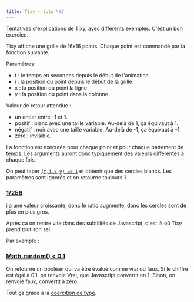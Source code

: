 ```yaml
---
title: Tixy – tuto \#2
---
```


Tentatives d'explications de Tixy, avec différents exemples. C'est un bon exercice.

Tixy affiche une grille de 16x16 points. Chaque point est commandé par la fonction suivante.


Paramètres :

- t : le temps en secondes depuis le début de l'animation
- i : la position du point depuis le début de la grille
- x : la position du point la ligne
- y : la position du point dans la colonne

Valeur de retour attendue :
- un entier entre -1 et 1.
- positif : blanc avec une taille variable. Au-delà de 1, ça équivaut à 1.
- négatif : noir avec une taille variable. Au-delà de -1, ça équivaut à -1.
- zéro : invisible.

La fonction est exécutée pour chaque point et pour chaque battement de temps. Les arguments auront donc typiquement des valeurs différentes à chaque fois.

On peut taper [`(t,i,x,y) => 1`](https://tixy.land/?code=1) et obtenir que des cercles blancs. Les paramètres sont ignorés et on retourne toujours 1.

### [1/256](https://tixy.land/?code=i+%2F+256)

i a une valeur croissante, donc le ratio augmente, donc les cercles sont de plus en plus gros.

Après ça on rentre vite dans des subtilités de Javascript, c'est là où Tixy prend tout son sel.

Par exemple :

### [Math.random() < 0.1 ](https://tixy.land/?code=Math.random%28%29+%3C+0.1)

On retourne un booléan qui va être évalué comme vrai ou faux. Si le chiffre est égal à 0.1, on renvoie Vrai, que Javascript convertit en 1. Sinon, on renvoie faux, convertit à zéro.

Tout ça grâce à la [coercition de type](https://developer.mozilla.org/fr/docs/Glossary/Type_coercion).

